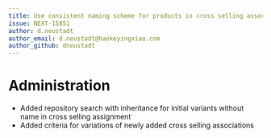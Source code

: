 ```yaml
---
title: Use consistent naming scheme for products in cross selling association
issue: NEXT-15851
author: d.neustadt
author_email: d.neustadt@haokeyingxiao.com 
author_github: dneustadt
---
```

# Administration
* Added repository search with inheritance for initial variants without name in cross selling assignment
* Added criteria for variations of newly added cross selling associations
